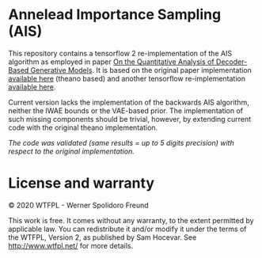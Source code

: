 # Annelead Importance Sampling (AIS)

This repository contains a tensorflow 2 re-implementation of the AIS algorithm
as employed in paper [On the Quantitative Analysis of Decoder-Based Generative
Models](https://arxiv.org/abs/1611.04273). It is based on the original paper
implementation [available here](https://github.com/tonywu95/eval_gen) (theano
based) and another tensorflow re-implementation [available
here](https://github.com/jiamings/ais.git).

Current version lacks the implementation of the backwards AIS algorithm,
neither the IWAE bounds or the VAE-based prior. The implementation of such
missing components should be trivial, however, by extending current code with
the original theano implementation.

*The code was validated (same results = up to 5 digits precision) with respect to
the original implementation.* 


# License and warranty

© 2020 WTFPL - Werner Spolidoro Freund

This work is free. It comes without any warranty, to the
extent permitted by applicable law. You can redistribute it 
and/or modify it under the terms of the WTFPL, Version 2, 
as published by Sam Hocevar. See http://www.wtfpl.net/ 
for more details.

